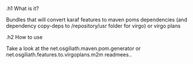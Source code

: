 .h1 What is it?

Bundles that will convert karaf features to maven poms dependencies (and dependency copy-deps to <virgo>/repository/usr folder for virgo) or virgo plans

.h2 How to use

Take a look at the net.osgiliath.maven.pom.generator or net.osgiliath.features.to.virgoplans.m2m readmees..